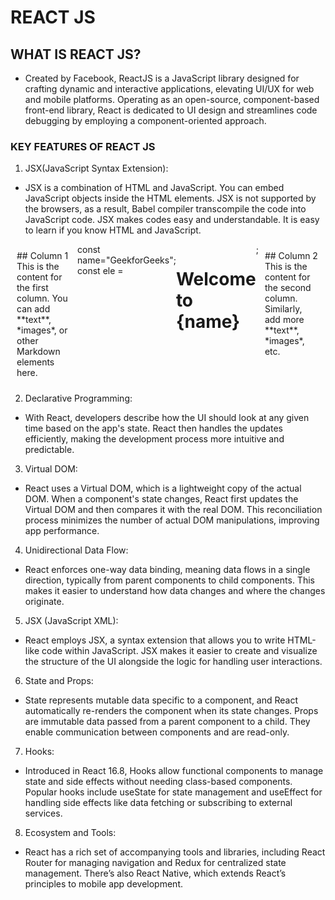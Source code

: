 # REACT JS

## WHAT IS REACT JS?
- Created by Facebook, ReactJS is a JavaScript library designed for crafting dynamic and interactive applications, elevating UI/UX for web and mobile platforms. Operating as an open-source, component-based front-end library, React is dedicated to UI design and streamlines code debugging by employing a component-oriented approach.
### KEY FEATURES OF REACT JS
1. JSX(JavaScript Syntax Extension):

- JSX is a combination of HTML and JavaScript. You can embed JavaScript objects inside the HTML elements. JSX is not supported by the browsers, as a result, Babel compiler transcompile the code into JavaScript code. JSX makes codes easy and understandable. It is easy to learn if you know HTML and JavaScript.
<div style="display: flex;">

  <div style="flex: 50%; padding: 10px;">
    ## Column 1
    This is the content for the first column. You can add **text**, *images*, or other Markdown elements here.
  </div>
const name="GeekforGeeks";
const ele = <h1>Welcome to {name}</h1>;
  <div style="flex: 50%; padding: 10px;">
    ## Column 2
    This is the content for the second column. Similarly, add more **text**, *images*, etc.
  </div>

</div>

2. Declarative Programming:

- With React, developers describe how the UI should look at any given time based on the app's state. React then handles the updates efficiently, making the development process more intuitive and predictable.

3. Virtual DOM:

- React uses a Virtual DOM, which is a lightweight copy of the actual DOM. When a component's state changes, React first updates the Virtual DOM and then compares it with the real DOM. This reconciliation process minimizes the number of actual DOM manipulations, improving app performance.

4. Unidirectional Data Flow:

- React enforces one-way data binding, meaning data flows in a single direction, typically from parent components to child components. This makes it easier to understand how data changes and where the changes originate.

5. JSX (JavaScript XML):

- React employs JSX, a syntax extension that allows you to write HTML-like code within JavaScript. JSX makes it easier to create and visualize the structure of the UI alongside the logic for handling user interactions.
 
6. State and Props:

- State represents mutable data specific to a component, and React automatically re-renders the component when its state changes.
Props are immutable data passed from a parent component to a child. They enable communication between components and are read-only.

7. Hooks:

- Introduced in React 16.8, Hooks allow functional components to manage state and side effects without needing class-based components. Popular hooks include useState for state management and useEffect for handling side effects like data fetching or subscribing to external services.

8. Ecosystem and Tools:

- React has a rich set of accompanying tools and libraries, including React Router for managing navigation and Redux for centralized state management. There’s also React Native, which extends React’s principles to mobile app development.